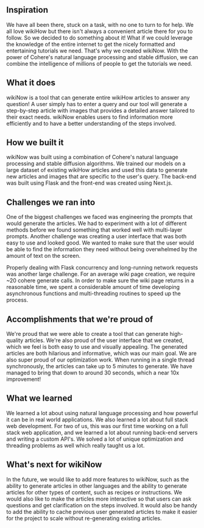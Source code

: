 ## Inspiration
We have all been there, stuck on a task, with no one to turn to for help. We all love wikiHow but there isn't always a convenient article there for you to follow. So we decided to do something about it! What if we could leverage the knowledge of the entire internet to get the nicely formatted and entertaining tutorials we need. That's why we created wikiNow. With the power of Cohere's natural language processing and stable diffusion, we can combine the intelligence of millions of people to get the tutorials we need.

## What it does
wikiNow is a tool that can generate entire wikiHow articles to answer any question! A user simply has to enter a query and our tool will generate a step-by-step article with images that provides a detailed answer tailored to their exact needs. wikiNow enables users to find information more efficiently and to have a better understanding of the steps involved.

## How we built it
wikiNow was built using a combination of Cohere's natural language processing and stable diffusion algorithms. We trained our models on a large dataset of existing wikiHow articles and used this data to generate new articles and images that are specific to the user's query. The back-end was built using Flask and the front-end was created using Next.js.

## Challenges we ran into
One of the biggest challenges we faced was engineering the prompts that would generate the articles. We had to experiment with a lot of different methods before we found something that worked well with multi-layer prompts. Another challenge was creating a user interface that was both easy to use and looked good. We wanted to make sure that the user would be able to find the information they need without being overwhelmed by the amount of text on the screen.

Properly dealing with Flask concurrency and long-running network requests was another large challenge. For an average wiki page creation, we require ~20 cohere generate calls. In order to make sure the wiki page returns in a reasonable time, we spent a considerable amount of time developing asynchronous functions and multi-threading routines to speed up the process.

## Accomplishments that we're proud of
We're proud that we were able to create a tool that can generate high-quality articles. We're also proud of the user interface that we created, which we feel is both easy to use and visually appealing. The generated articles are both hilarious and informative, which was our main goal. We are also super proud of our optimization work. When running in a single thread synchronously, the articles can take up to 5 minutes to generate. We have managed to bring that down to around 30 seconds, which a near 10x improvement!

## What we learned
We learned a lot about using natural language processing and how powerful it can be in real world applications. We also learned a lot about full stack web development. For two of us, this was our first time working on a full stack web application, and we learned a lot about running back-end servers and writing a custom API's. We solved a lot of unique optimization and threading problems as well which really taught us a lot.

## What's next for wikiNow
In the future, we would like to add more features to wikiNow, such as the ability to generate articles in other languages and the ability to generate articles for other types of content, such as recipes or instructions. We would also like to make the articles more interactive so that users can ask questions and get clarification on the steps involved. It would also be handy to add the ability to cache previous user generated articles to make it easier for the project to scale without re-generating existing articles.
